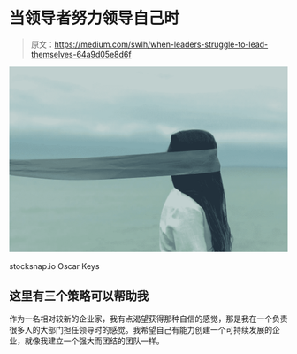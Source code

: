 # 当领导者努力领导自己时

> 原文：<https://medium.com/swlh/when-leaders-struggle-to-lead-themselves-64a9d05e8d6f>

![](img/78dd7c43c6b22acdb18b60e9f65916d9.png)

stocksnap.io Oscar Keys

## 这里有三个策略可以帮助我

作为一名相对较新的企业家，我有点渴望获得那种自信的感觉，那是我在一个负责很多人的大部门担任领导时的感觉。我希望自己有能力创建一个可持续发展的企业，就像我建立一个强大而团结的团队一样。